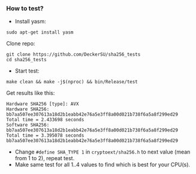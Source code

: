 ### How to test?

- Install yasm:

```sudo apt-get install yasm```

Clone repo:

	git clone https://github.com/DeckerSU/sha256_tests
	cd sha256_tests
	
- Start test:

```make clean && make -j$(nproc) && bin/Release/test```

Get results like this:

	Hardware SHA256 [type]: AVX
	Hardware SHA256:
	bb7aa507ee307613a18d2b1eabb42e76a5e3ff8a00d021b738f6a5a8f299ed29
	Total time = 2.433698 seconds
	Software SHA256:
	bb7aa507ee307613a18d2b1eabb42e76a5e3ff8a00d021b738f6a5a8f299ed29
	Total time = 3.395078 seconds
	bb7aa507ee307613a18d2b1eabb42e76a5e3ff8a00d021b738f6a5a8f299ed29
	
- Change `#define SHA_TYPE 1` in `cryptoext/sha256.h` to next value (mean from 1 to 2), repeat test.
- Make same test for all 1..4 values to find which is best for your CPU(s).
